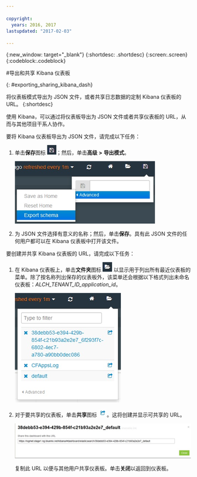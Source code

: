 ```yaml
---

copyright:
  years: 2016, 2017
lastupdated: "2017-02-03"

---
```


<!-- Common attributes used in the template are defined as follows: -->
{:new_window: target="_blank"}
{:shortdesc: .shortdesc}
{:screen:.screen}
{:codeblock:.codeblock}


#导出和共享 Kibana 仪表板
<!-- for example, Uploading your data -->
{: #exporting_sharing_kibana_dash}
<!-- Provide an appropriate ID above -->

<!-- The short description section should include a sentence describing why this task is needed. For search engine optimization, include the service long name and "Bluemix". For example: -->

将仪表板模式导出为 JSON 文件，或者共享日志数据的定制 Kibana 仪表板的 URL。
{:shortdesc}

<!-- Include a sentence to briefly introduce the steps/subtopics. Example: -->
使用 Kibana，可以通过将仪表板导出为 JSON 文件或者共享仪表板的 URL，从而与其他项目干系人协作。

要将 Kibana 仪表板导出为 JSON 文件，请完成以下任务：

1. 单击**保存**图标 ![“保存”图标](images/logging_save.jpg)；然后，单击**高级** **>** **导出模式**。

    ![将仪表板导出为 JSON 文件](images/logging_export_json.jpg)

2. 为 JSON 文件选择有意义的名称；然后，单击**保存**。具有此 JSON 文件的任何用户都可以在 Kibana 仪表板中打开该文件。 

要创建并共享 Kibana 仪表板的 URL，请完成以下任务：

1. 在 Kibana 仪表板上，单击**文件夹**图标 ![“文件夹”图标](images/logging_folder.jpg) 以显示用于列出所有最近仪表板的菜单。除了按名称列出保存的仪表板外，该菜单还会根据以下格式列出未命名仪表板：*ALCH_TENANT_ID_application_id*。 

    ![仪表板列表](images/logging_list_of_dashboards.jpg)

2. 对于要共享的仪表板，单击**共享**图标 ![“共享”图标](images/logging_create_url.jpg)。这将创建并显示可共享的 URL。 

    ![“可共享的 URL”窗格](images/logging_shareable_link_popup.jpg)

    复制此 URL 以便与其他用户共享仪表板。单击**关闭**以返回到仪表板。
